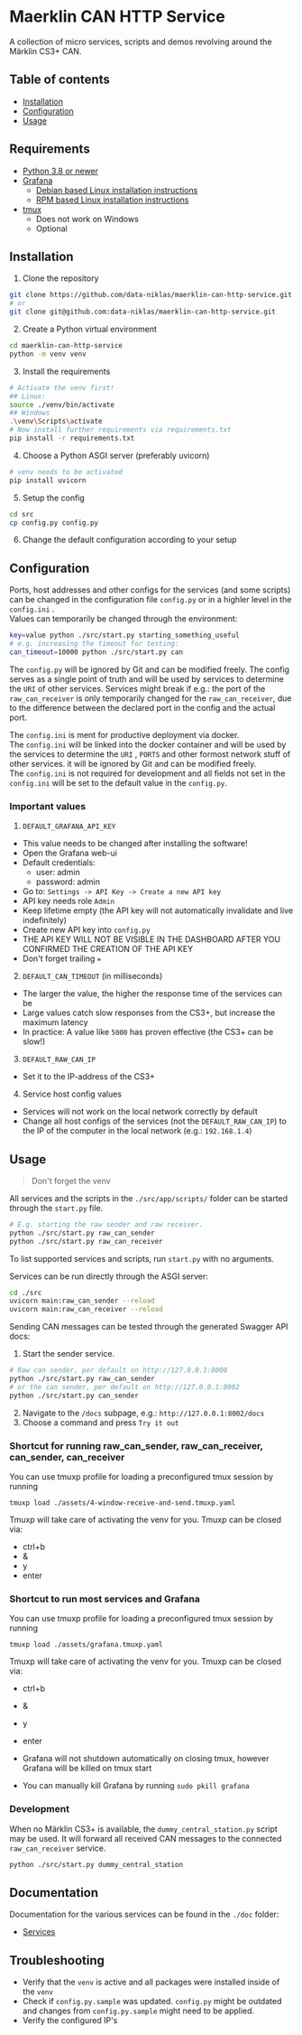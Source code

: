 # Maerklin CAN HTTP Service
A collection of micro services, scripts and demos revolving around the Märklin CS3+ CAN.

## Table of contents
- [Installation](#Installation)
- [Configuration](#Configuration)
- [Usage](#Usage)


## Requirements
- [Python 3.8 or newer](https://www.python.org/downloads/)
- [Grafana](https://grafana.com/)
  - [Debian based Linux installation instructions](https://grafana.com/docs/grafana/next/setup-grafana/installation/debian/)
  - [RPM based Linux installation instructions](https://grafana.com/docs/grafana/next/setup-grafana/installation/rpm/)
- [tmux](https://github.com/tmux/tmux)
  - Does not work on Windows
  - Optional

## Installation
1. Clone the repository
```sh
git clone https://github.com/data-niklas/maerklin-can-http-service.git
# or
git clone git@github.com:data-niklas/maerklin-can-http-service.git
```
2. Create a Python virtual environment
```sh
cd maerklin-can-http-service
python -m venv venv
```
3. Install the requirements
```sh
# Activate the venv first!
## Linux:
source ./venv/bin/activate
## Windows
.\venv\Scripts\activate
# Now install further requirements via requirements.txt
pip install -r requirements.txt
```
4. Choose a Python ASGI server (preferably uvicorn)
```sh
# venv needs to be activated
pip install uvicorn
```

5. Setup the config
```sh
cd src
cp config.py config.py
```

6. Change the default configuration according to your setup

## Configuration
Ports, host addresses and other configs for the services (and some scripts) can be changed in the configuration file `config.py` or in a highler level in the `config.ini` .<br>
Values can temporarily be changed through the environment:
```sh
key=value python ./src/start.py starting_something_useful
# e.g. increasing the timeout for testing:
can_timeout=10000 python ./src/start.py can
```

The `config.py` will be ignored by Git and can be modified freely. The config serves as a single point of truth and will be used by services to determine the `URI` of other services. Services might break if e.g.: the port of the `raw_can_receiver` is only temporarily changed for the `raw_can_receiver`, due to the difference between the declared port in the config and the actual port.

The `config.ini` is ment for productive deployment via docker. <br>
The `config.ini` will be linked into the docker container and will be used by the services to determine the `URI` , `PORTS` and other formost network stuff  of other services. 
it will be ignored by Git and can be modified freely. <br>
The `config.ini` is not required for development and all fields not set in the `config.ini` will be set to the default value in the `config.py`.
### Important values
1. `DEFAULT_GRAFANA_API_KEY`
- This value needs to be changed after installing the software!
- Open the Grafana web-ui
- Default credentials:
  - user: admin
  - password: admin
- Go to: `Settings -> API Key -> Create a new API key`
- API key needs role `Admin`
- Keep lifetime empty (the API key will not automatically invalidate and live indefinitely)
- Create new API key into `config.py`
- THE API KEY WILL NOT BE VISIBLE IN THE DASHBOARD AFTER YOU CONFIRMED THE CREATION OF THE API KEY
- Don't forget trailing `=`

2. `DEFAULT_CAN_TIMEOUT` (in milliseconds)
- The larger the value, the higher the response time of the services can be
- Large values catch slow responses from the CS3+, but increase the maximum latency
- In practice: A value like `5000` has proven effective (the CS3+ can be slow!)

3. `DEFAULT_RAW_CAN_IP`
- Set it to the IP-address of the CS3+

4. Service host config values
- Services will not work on the local network correctly by default
- Change all host configs of the services (not the `DEFAULT_RAW_CAN_IP`) to the IP of the computer in the local network (e.g.: `192.168.1.4`)


## Usage
> Don't forget the venv<br>

All services and the scripts in the `./src/app/scripts/` folder can be started through the `start.py` file.
```sh
# E.g. starting the raw sender and raw receiver.
python ./src/start.py raw_can_sender
python ./src/start.py raw_can_receiver
```
To list supported services and scripts, run `start.py` with no arguments.<br>

Services can be run directly through the ASGI server:
```sh
cd ./src
uvicorn main:raw_can_sender --reload
uvicorn main:raw_can_receiver --reload
```
Sending CAN messages can be tested through the generated Swagger API docs:
1. Start the sender service.
```sh
# Raw can sender, per default on http://127.0.0.1:8000
python ./src/start.py raw_can_sender
# or the can sender, per default on http://127.0.0.1:8002
python ./src/start.py can_sender
```
2. Navigate to the `/docs` subpage, e.g.: `http://127.0.0.1:8002/docs`
3. Choose a command and press `Try it out`

### Shortcut for running raw_can_sender, raw_can_receiver, can_sender, can_receiver
You can use tmuxp profile for loading a preconfigured tmux session by running
```
tmuxp load ./assets/4-window-receive-and-send.tmuxp.yaml
```
Tmuxp will take care of activating the venv for you.
Tmuxp can be closed via:
- ctrl+b 
- &
- y
- enter

### Shortcut to run most services and Grafana
You can use tmuxp profile for loading a preconfigured tmux session by running
```
tmuxp load ./assets/grafana.tmuxp.yaml
```
Tmuxp will take care of activating the venv for you.
Tmuxp can be closed via:
- ctrl+b 
- &
- y
- enter

- Grafana will not shutdown automatically on closing tmux, however Grafana will be killed on tmux start
- You can manually kill Grafana by running `sudo pkill grafana`

### Development
When no Märklin CS3+ is available, the `dummy_central_station.py` script may be used. It will forward all received CAN messages to the connected `raw_can_receiver` service.
```sh
python ./src/start.py dummy_central_station
```

## Documentation
Documentation for the various services can be found in the `./doc` folder:
- [Services](./doc/services.md)

## Troubleshooting
- Verify that the `venv` is active and all packages were installed inside of the `venv`
- Check if `config.py.sample` was updated. `config.py` might be outdated and changes from `config.py.sample` might need to be applied.
- Verify the configured IP's
